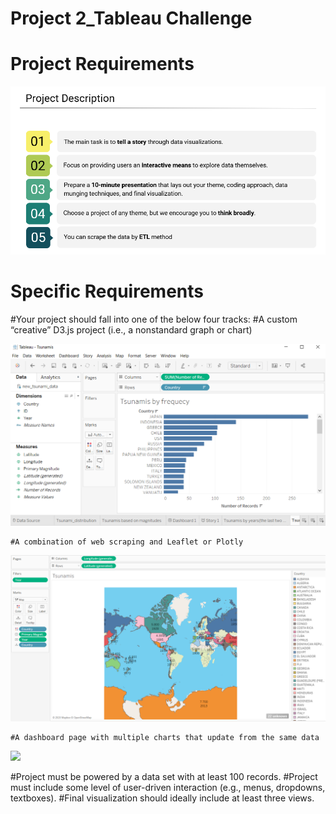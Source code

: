 # Project 2_Tableau Challenge

# Project Requirements

![](Images/Description.PNG)

# Specific Requirements

#Your project should fall into one of the below four tracks: 
	#A custom “creative” D3.js project (i.e., a nonstandard graph or chart)

![](Images/Graph.PNG)

	#A combination of web scraping and Leaflet or Plotly

![](Images/Map.PNG)

	#A dashboard page with multiple charts that update from the same data

![](Imagse/Dashboard.PNG)

#Project must be powered by a data set with at least 100 records.
#Project must include some level of user-driven interaction (e.g., menus, dropdowns, textboxes).
#Final visualization should ideally include at least three views. 


